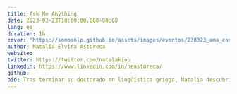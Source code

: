 ```yaml
---
title: Ask Me Anything
date: 2023-03-23T18:00:00.000+00:00
lang: es
duration: 1h
cover: "https://somosnlp.github.io/assets/images/eventos/230323_ama_con_natalia_elvira.jpg"
author: Natalia Elvira Astoreca
website: 
twitter: https://twitter.com/natalakiou
linkedin: https://www.linkedin.com/in/neastoreca/
github: 
bio: Tras terminar su doctorado en lingüística griega, Natalia descubrió Python y el NLP. Desde entonces ha trabajado como lingüista computacional y cuenta con experiencia en el diseño de tareas y guías de anotación, además de gestión de proyectos y equipos de anotación. Su obsesión por las anotaciones de calidad la llevó a descubrir Argilla, donde se ha incorporado recientemente como Product Manager. 
---
```


<EventSummary
    description="Puedo resolver todas las preguntas que te surjan sobre el etiquetado de datos y la organización de proyectos de anotación."
    poster="https://somosnlp.github.io/assets/images/eventos/230323_ama_con_natalia_elvira.jpg"
    video="https://www.youtube.com/embed/A0ORiFldWLQ"
    name=""
    website=""
    twitter=""
    linkedin=""
    github=""
    bio=""
/>
